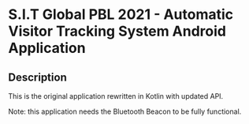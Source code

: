 # S.I.T Global PBL 2021 - Automatic Visitor Tracking System Android Application

## Description

This is the original application rewritten in Kotlin with updated API.

Note: this application needs the Bluetooth Beacon to be fully functional.
